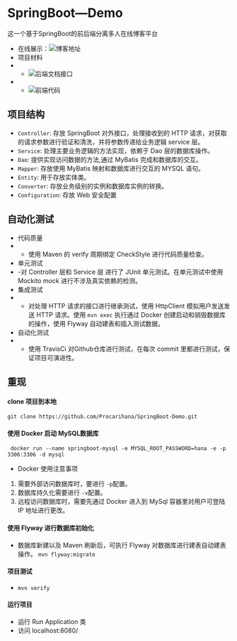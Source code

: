 # SpringBoot—Demo
这一个基于SpringBoot的前后端分离多人在线博客平台
- 在线展示：![博客地址](http://8.137.18.37：8080")
- 项目材料
- - ![后端文档接口](https://github.com/jirengu-inc/vue-blog-preview)
- - ![前端代码](https://github.com/jirengu-inc/vue-blog-preview)

## 项目结构
- `Controller`: 存放 SpringBoot 对外接口，处理接收到的 HTTP 请求，对获取的请求参数进行验证和清洗，并将参数传递给业务逻辑 service 层。
- `Service`: 处理主要业务逻辑的方法实现，依赖于 Dao 层的数据库操作。
- `Dao`: 提供实现访问数据的方法,通过 MyBatis 完成和数据库的交互。
- `Mapper`: 存放使用 MyBatis 映射和数据库进行交互的 MYSQL 语句。 
- `Entity`: 用于存放实体类。
- `Converter`: 存放业务级别的实例和数据库实例的转换。  
- `Configuration`: 存放 Web 安全配置

## 自动化测试
- 代码质量
- - 使用 Maven 的 verify 周期绑定 CheckStyle 进行代码质量检查。
- 单元测试
- -对 Controller 层和 Service 层 进行了 JUnit 单元测试。在单元测试中使用 Mockito mock 进行不涉及真实依赖的检测。
- 集成测试
- - 对处理 HTTP 请求的接口进行继承测试，使用 HttpClient 模拟用户发送发送 HTTP 请求。使用 `mvn exec` 执行通过 Docker 创建启动和销毁数据库的操作，使用 Flyway 自动建表和插入测试数据。
- 自动化测试
- - 使用 TravisCi 对Github仓库进行测试，在每次 commit 里都进行测试，保证项目可演进性。
## 重现
#### clone 项目到本地
`git clone https://github.com/Procarihana/SpringBoot-Demo.git`
#### 使用 Docker 启动 MySQL数据库
` docker run --name springboot-mysql -e MYSQL_ROOT_PASSWORD=hana -e -p 3306:3306 -d mysql`
- Docker 使用注意事项
1. 需要外部访问数据库时，要进行 `-p`配置。
2. 数据库持久化需要进行 `-v`配置。
3. 远程访问数据库时，需要先通过 Docker 进入到 MySql 容器里对用户可登陆 IP 地址进行更改。
#### 使用 Flyway 进行数据库初始化
- 数据库新建以及 Maven 刷新后，可执行 Flyway 对数据库进行建表自动建表操作。
`mvn flyway:migrate`
#### 项目测试
- `mvn verify` 
#### 运行项目
- 运行 Run Application 类
- 访问 localhost:8080/
